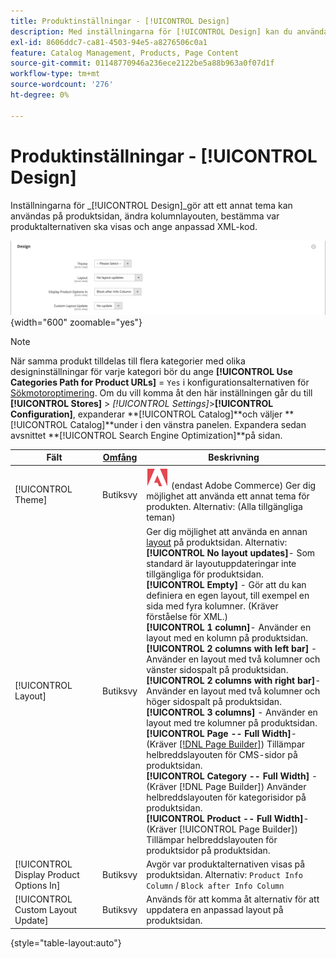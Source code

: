 ```yaml
---
title: Produktinställningar - [!UICONTROL Design]
description: Med inställningarna för [!UICONTROL Design] kan du använda ett annat tema för en produktsida och ändra layouten för en produkt.
exl-id: 8606ddc7-ca81-4503-94e5-a8276506c0a1
feature: Catalog Management, Products, Page Content
source-git-commit: 01148770946a236ece2122be5a88b963a0f07d1f
workflow-type: tm+mt
source-wordcount: '276'
ht-degree: 0%

---
```


# Produktinställningar - [!UICONTROL Design]

Inställningarna för _[!UICONTROL Design]_gör att ett annat tema kan användas på produktsidan, ändra kolumnlayouten, bestämma var produktalternativen ska visas och ange anpassad XML-kod.

![Design](./assets/product-design-ee.png){width="600" zoomable="yes"}

>[!NOTE]
>
>När samma produkt tilldelas till flera kategorier med olika designinställningar för varje kategori bör du ange **[!UICONTROL Use Categories Path for Product URLs]** = `Yes` i konfigurationsalternativen för [Sökmotoroptimering](../configuration-reference/catalog/catalog.md#search-engine-optimization). Om du vill komma åt den här inställningen går du till **[!UICONTROL Stores]** > _[!UICONTROL Settings]_>**[!UICONTROL Configuration]**, expanderar **[!UICONTROL Catalog]**och väljer **[!UICONTROL Catalog]**under i den vänstra panelen. Expandera sedan avsnittet **[!UICONTROL Search Engine Optimization]**på sidan.

| Fält | [Omfång](../getting-started/websites-stores-views.md#scope-settings) | Beskrivning |
|---|---|----|
| [!UICONTROL Theme] | Butiksvy | ![Adobe Commerce](../assets/adobe-logo.svg) (endast Adobe Commerce) Ger dig möjlighet att använda ett annat tema för produkten. Alternativ: (Alla tillgängliga teman) |
| [!UICONTROL Layout] | Butiksvy | Ger dig möjlighet att använda en annan [layout](../content-design/page-layout.md) på produktsidan. Alternativ: <br/>**[!UICONTROL No layout updates]**- Som standard är layoutuppdateringar inte tillgängliga för produktsidan.<br/>**[!UICONTROL Empty]** - Gör att du kan definiera en egen layout, till exempel en sida med fyra kolumner. (Kräver förståelse för XML.) <br/>**[!UICONTROL 1 column]**- Använder en layout med en kolumn på produktsidan.<br/>**[!UICONTROL 2 columns with left bar]** - Använder en layout med två kolumner och vänster sidospalt på produktsidan. <br/>**[!UICONTROL 2 columns with right bar]**- Använder en layout med två kolumner och höger sidospalt på produktsidan.<br/>**[!UICONTROL 3 columns]** - Använder en layout med tre kolumner på produktsidan. <br/>**[!UICONTROL Page -- Full Width]**- (Kräver [[!DNL Page Builder]](../page-builder/introduction.md)) Tillämpar helbreddslayouten för CMS-sidor på produktsidan.<br/>**[!UICONTROL Category -- Full Width]** - (Kräver [!DNL Page Builder]) Använder helbreddslayouten för kategorisidor på produktsidan. <br/>**[!UICONTROL Product -- Full Width]**- (Kräver [!UICONTROL Page Builder]) Tillämpar helbreddslayouten för produktsidor på produktsidan. |
| [!UICONTROL Display Product Options In] | Butiksvy | Avgör var produktalternativen visas på produktsidan. Alternativ: `Product Info Column` / `Block after Info Column` |
| [!UICONTROL Custom Layout Update] | Butiksvy | Används för att komma åt alternativ för att uppdatera en anpassad layout på produktsidan. |

{style="table-layout:auto"}
